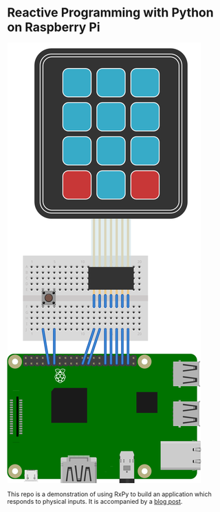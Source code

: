# Reactive Programming with Python on Raspberry Pi

![wiring](./fritzing.svg)

This repo is a demonstration of using RxPy to build an application which responds to physical inputs. It is accompanied by a [blog post](http://www.noumansaleem.com/avr/2018/08/15/reactive-programming-python-raspberry-pi.html).

